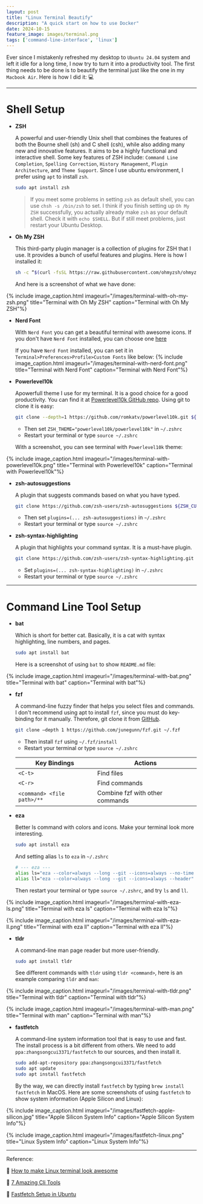 ```yaml
---
layout: post
title: "Linux Terminal Beautify"
description: "A quick start on how to use Docker"
date: 2024-10-15
feature_image: images/terminal.png
tags: ['command-line-interface', 'linux']
---
```


Ever since I mistakenly refreshed my desktop to `Ubuntu 24.04` system and left it idle for a long time, I now try to turn it into a productivity tool. The first thing needs to be done is to beautify the terminal just like the one in my `Macbook Air`. Here is how I did it: 💻

<!--more-->

---

# Shell Setup

- **ZSH**

    A powerful and user-friendly Unix shell that combines the features of both the Bourne shell (sh) and C shell (csh), while also adding many new and innovative features. It aims to be a highly functional and interactive shell. Some key features of ZSH include: `Command Line Completion`, `Spelling Correction`, `History Management`, `Plugin Architecture`, and `Theme Support`. Since I use ubuntu environment, I prefer using `apt` to install `zsh`.

    ```bash
    sudo apt install zsh
    ```

    >If you meet some problems in setting `zsh` as default shell, you can use `chsh -s /bin/zsh` to set. I think if you finish setting up `Oh My ZSH` successfully, you actually already make `zsh` as your default shell. Check it with `echo $SHELL`. But if still meet problems, just restart your Ubuntu Desktop.

- **Oh My ZSH**

    This third-party plugin manager is a collection of plugins for ZSH that I use. It provides a bunch of useful features and plugins. Here is how I installed it:

    ```bash
    sh -c “$(curl -fsSL https://raw.githubusercontent.com/ohmyzsh/ohmyzsh/master/tools/install.sh)”
    ```

    And here is a screenshot of what we have done:

{% include image_caption.html imageurl="/images/terminal-with-oh-my-zsh.png" title="Terminal with Oh My ZSH" caption="Terminal with Oh My ZSH"%}

- **Nerd Font**

    With `Nerd Font` you can get a beautiful terminal with awesome icons. If you don't have `Nerd Font` installed, you can choose one [here](https://www.nerdfonts.com/font-downloads)
    
    If you have `Nerd Font` installed, you can set it in `Terminal>Preferences>Profile>Custom Fonts` like below:
{% include image_caption.html imageurl="/images/terminal-with-nerd-font.png" title="Terminal with Nerd Font" caption="Terminal with Nerd Font"%}

- **Powerlevel10k**
  
    Apowerfull theme I use for my terminal. It is a good choice for a good productivity. You can find it at [Powerlevel10k GitHub repo](https://github.com/romkatv/powerlevel10k). Using git to clone it is easy:

    ```bash
    git clone --depth=1 https://github.com/romkatv/powerlevel10k.git ${ZSH_CUSTOM:-$HOME/.oh-my-zsh/custom}/themes/powerlevel10k
    ```

    - Then set `ZSH_THEME="powerlevel10k/powerlevel10k"` in `~/.zshrc`
    - Restart your terminal or type `source ~/.zshrc`
    
    With a screenshot, you can see terminal with `Powerlevel10k` theme:

{% include image_caption.html imageurl="/images/terminal-with-powerlevel10k.png" title="Terminal with Powerlevel10k" caption="Terminal with Powerlevel10k"%}

- **zsh-autosuggestions**
  
    A plugin that suggests commands based on what you have typed. 

    ```bash
    git clone https://github.com/zsh-users/zsh-autosuggestions ${ZSH_CUSTOM:-~/.oh-my-zsh/custom}/plugins/zsh-autosuggestions
    ```

    - Then set `plugins=(... zsh-autosuggestions)` in `~/.zshrc`
    - Restart your terminal or type `source ~/.zshrc`

- **zsh-syntax-highlighting**
  
    A plugin that highlights your command syntax. It is a must-have plugin.

    ```bash
    git clone https://github.com/zsh-users/zsh-syntax-highlighting.git ${ZSH_CUSTOM:-~/.oh-my-zsh/custom}/plugins/zsh-syntax-highlighting
    ```

    - Set `plugins=(... zsh-syntax-highlighting)` in `~/.zshrc`
    - Restart your terminal or type `source ~/.zshrc`
  
---

# Command Line Tool Setup

- **bat**
  
    Which is short for better cat. Basically, it is a cat with syntax highlighting, line numbers, and pages.

    ```bash
    sudo apt install bat
    ```

    Here is a screenshot of using `bat` to show `README.md` file:

{% include image_caption.html imageurl="/images/terminal-with-bat.png" title="Terminal with bat" caption="Terminal with bat"%}

- **fzf**
  
    A command-line fuzzy finder that helps you select files and commands. I don't recommend using apt to install `fzf`, since you must do key-binding for it manually. Therefore, git clone it from [GitHub](https://github.com/junegunn/fzf).

    ```bash
    git clone –depth 1 https://github.com/junegunn/fzf.git ~/.fzf
    ```

    - Then install `fzf` using `~/.fzf/install`
    - Restart your terminal or type `source ~/.zshrc`

    | Key Bindings               | Actions                         |
    | -------------------------- | ------------------------------- |
    | `<C-t>`                    | Find files                      |
    | `<C-r>`                    | Find commands                   |
    | `<command> <file path>/**` | Combine fzf with other commands |

- **eza**
  
    Better ls command with colors and icons. Make your terminal look more interesting.

    ```bash
    sudo apt install eza
    ```

    And setting alias `ls` to `eza` in `~/.zshrc`

    ```bash
    # --- eza ---
    alias ls="eza --color=always --long --git --icons=always --no-time --no-user --no-permissions"
    alias ll="eza --color=always --long --git --icons=always --header"
    ```
    Then restart your terminal or type `source ~/.zshrc`, and try `ls` and `ll`.

{% include image_caption.html imageurl="/images/terminal-with-eza-ls.png" title="Terminal with eza ls" caption="Terminal with eza ls"%}

{% include image_caption.html imageurl="/images/terminal-with-eza-ll.png" title="Terminal with eza ll" caption="Terminal with eza ll"%}

- **tldr**
  
    A command-line man page reader but more user-friendly.

    ```bash
    sudo apt install tldr
    ```
    
    See different commands with `tldr` using `tldr <command>`, here is an example comparing `tldr` and `man`:

{% include image_caption.html imageurl="/images/terminal-with-tldr.png" title="Terminal with tldr" caption="Terminal with tldr"%}

{% include image_caption.html imageurl="/images/terminal-with-man.png" title="Terminal with man" caption="Terminal with man"%}    

- **fastfetch**

    A command-line system information tool that is easy to use and fast. The install process is a bit different from others. We need to add `ppa:zhangsongcui3371/fastfetch` to our sources, and then install it.

    ```bash
    sudo add-apt-repository ppa:zhangsongcui3371/fastfetch
    sudo apt update
    sudo apt install fastfetch
    ```

    By the way, we can directly install `fastfetch` by typing `brew install fastfetch` in MacOS. Here are some screenshots of using `fastfetch` to show system information (Apple Silicon and Linux):

{% include image_caption.html imageurl="/images/fastfetch-apple-silicon.jpg" title="Apple Silicon System Info" caption="Apple Silicon System Info"%}

{% include image_caption.html imageurl="/images/fastfetch-linux.png" title="Linux System Info" caption="Linux System Info"%}

---

Reference: 

📑 [How to make Linux terminal look awesome](https://www.geeksforgeeks.org/how-to-make-linux-terminal-look-awesome/)

📑 [7 Amazing Cli Tools](https://www.josean.com/posts/7-amazing-cli-tools)

📑 [Fastfetch Setup in Ubuntu](https://launchpad.net/~zhangsongcui3371/+archive/ubuntu/fastfetch)